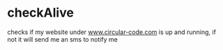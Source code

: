 # checkAlive
checks if my website under www.circular-code.com is up and running, if not it will send me an sms to notify me
